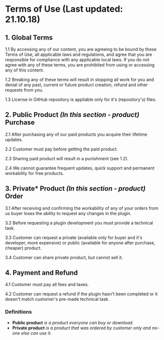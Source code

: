 # Terms of Use (Last updated: 21.10.18)

## 1. Global Terms
1.1 By accessing any of our content, you are agreeing to be bound by these Terms of Use, all applicable laws and regulations, and agree that you are responsible for compliance with any applicable local laws. If you do not agree with any of these terms, you are prohibited from using or accessing any of this content.

1.2 Breaking any of these terms will result in stopping all work for you and denial of any past, current or future product creation, refund and other requests from you.

1.3 License in GitHub repository is appliable only for it's (repository's) files.

## 2. Public Product *(In this section - product)* Purchase
2.1 After purchasing any of our paid products you acquire their lifetime updates.

2.2 Customer must pay before getting the paid product.

2.3 Sharing paid product will result in a punishment (see 1.2).

2.4 We cannot guarantee frequent updates, quick support and permanent workability for free products.

## 3. Private* Product *(In this section - product)* Order
3.1 After receiving and confirming the workability of any of your orders from us buyer loses the ability to request any changes in the plugin.

3.2 Before requesting a plugin development you must provide a technical task.

3.3 Customer can request a private (available only for buyer and it's developer, more expensive) or public (available for anyone after purchase, cheaper) product.

3.4 Customer can share private product, but cannot sell it.

## 4. Payment and Refund
4.1 Customer must pay all fees and taxes.

4.2 Customer can request a refund if the plugin hasn't been completed or it doesn't match customer's pre-made technical task.

### Definitions
* **Public product** *is a product everyone can buy or download.*
* **Private product** *is a product that was ordered by customer only and no-one else can use it.*